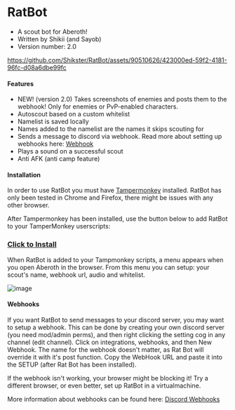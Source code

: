 # RatBot
- A scout bot for Aberoth!
- Written by Shikii (and Sayob)
- Version number: 2.0


https://github.com/Shikster/RatBot/assets/90510626/423000ed-59f2-4181-96fc-d08a6dbe99fc


#### Features
- NEW! (version 2.0) Takes screenshots of enemies and posts them to the webhook! Only for enemies or PvP-enabled characters.
- Autoscout based on a custom whitelist
- Namelist is saved locally
- Names added to the namelist are the names it skips scouting for
- Sends a message to discord via webhook. Read more about setting up webhooks here: [Webhook](https://github.com/Shikster/RatBot#Webhooks)
- Plays a sound on a successful scout
- Anti AFK (anti camp feature)



#### Installation
In order to use RatBot you must have [Tampermonkey](https://www.tampermonkey.net/) installed.
RatBot has only been tested in Chrome and Firefox, there might be issues with any other browser.

After Tampermonkey has been installed, use the button below to add RatBot to your TamperMonkey userscripts:
### [Click to Install](https://github.com/Shikster/RatBot/raw/main/RatBot.user.js)

When RatBot is added to your Tampmonkey scripts, a menu appears when you open Aberoth in the browser. From this menu you can setup: your scout's name, webhook url, audio and whitelist.

![image](https://github.com/Shikster/RatBot/assets/90510626/33684d7b-e614-42e2-afab-06ec228c0fb7)


#### Webhooks
If you want RatBot to send messages to your discord server, you may want to setup a webhook.
This can be done by creating your own discord server (you need mod/admin perms), and then right clicking the setting cog in any channel (edit channel).
Click on integrations, webhooks, and then New Webhook. The name for the webhook doesn't matter, as Rat Bot will override it with it's post function. Copy the WebHook URL and paste it into the SETUP (after Rat Bot has been installed). 

If the webhook isn't working, your browser might be blocking it! Try a different browser, or even better, set up RatBot in a virtualmachine.

More information about webhooks can be found here:
[Discord Webhooks](https://support.discord.com/hc/en-us/articles/228383668-Intro-to-Webhooks)
